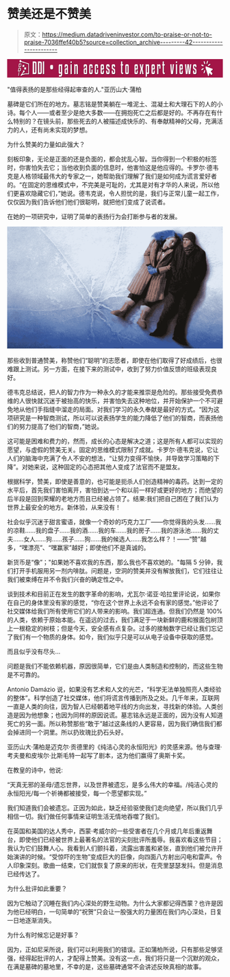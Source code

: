 # 赞美还是不赞美

> 原文：<https://medium.datadriveninvestor.com/to-praise-or-not-to-praise-7036ffef40b5?source=collection_archive---------42----------------------->

[![](img/04b771dbd70dfc476f6e469137117bc0.png)](http://www.track.datadriveninvestor.com/Split11-20)

"值得表扬的是那些经得起审查的人."亚历山大·蒲柏

墓碑是它们所在的地方。墓志铭是赞美躺在一堆泥土、混凝土和大理石下的人的小诗。每个人——或者至少是绝大多数——在拥抱死亡之后都是好的。不再存在有什么特别的？在镜头前，那些死去的人被描述成快乐的、有奉献精神的父母，充满活力的人，还有尚未实现的梦想。

为什么赞美的力量如此强大？

刻板印象，无论是正面的还是负面的，都会扰乱心智。当你得到一个积极的标签时，你害怕失去它；当他收到负面的信息时，他害怕这是他应得的。卡罗尔·德韦克是人格领域最伟大的专家之一，她帮助我们理解了我们是如何成为谎言爱好者的。“在固定的思维模式中，不完美是可耻的，尤其是对有才华的人来说，所以他们更喜欢隐藏它们，”她说。德韦克说，令人担忧的是，我们与正常儿童一起工作，仅仅因为我们告诉他们他们很聪明，就把他们变成了说谎者。

在她的一项研究中，证明了简单的表扬行为会打断参与者的发展。

![](img/a7ef64870bf4cf260c7f22ba28a5768e.png)

那些收到普通赞美，称赞他们“聪明”的志愿者，即使在他们取得了好成绩后，也很难跟上测试。另一方面，在接下来的测试中，收到了努力价值反馈的班级表现良好。

德韦克总结说，把人的智力作为一种永久的才能来推崇是危险的。那些接受免费恭维的人很快就沉迷于被抬高的快乐，并害怕失去这种地位，并开始保护一个不可避免地从他们手指缝中溜走的局面。对我们学习的永久奉献是最好的方式。“因为这项研究是一种智商测试，所以可以说表扬学生的能力降低了他们的智商，而表扬他们的努力提高了他们的智商，”她说。

这可能是困难和费力的，然而，成长的心态是解决之道；这是所有人都可以实现的愿望，与虚假的赞美无关。固定的思维模式限制了成就。卡罗尔·德韦克说，它让人们的脑海中充满了令人不安的想法，“让努力变得不愉快，并导致学习策略的下降”。对她来说，这种固定的心态把其他人变成了法官而不是盟友。

根据科学，赞美，即使是善意的，也可能是扼杀人们创造精神的毒药。达到一定的水平后，首先我们害怕离开，害怕到达一个和以前一样好或更好的地方；而绝望的后半段是回到荣耀的老地方而且已经被占领了。结果:我们把自己困在了我们认为世界上最安全的地方。新体验，从来没有！

社会似乎沉迷于甜言蜜语，就像一个奇妙的巧克力工厂——你觉得我的头发……我的凉鞋……我的盘子……我的酒……我的车……我的房子……我的游泳池……我的丈夫……女人……狗……孩子……狗……我的候选人……我怎么样？！——“赞”越多，“嘿漂亮”、“嘿赢家”越好；即使他们不是真诚的。

新货币是“像”；"如果她不喜欢我的东西，那么我也不喜欢她的。"每隔 5 分钟，我们打开手机服用另一剂内啡肽。问题是，空洞的赞美并没有解放我们，它们往往让我们被束缚在并不令我们兴奋的确定性之中。

谈到技术和目前正在发生的数字革命的影响，尤瓦尔·诺亚·哈拉里评论说，如果你在自己的身体里没有家的感觉，“你在这个世界上永远不会有家的感觉。”他评论了社交媒体给我们所有使用它们的人带来的影响。我们超连通。但我们仍然是 100%的人类，依赖于原始本能。在遥远的过去，我们满足于一块新鲜的鹿和猴面包树顶上一根稳定的树枝；但是今天，安全感有点复杂。过多的接触数字已经让我们忘记了我们有一个物质的身体。如今，我们似乎只是可以从电子设备中获取的感觉。

而且似乎没有尽头…

问题是我们不能依赖机器，原因很简单，它们是由人类制造和控制的，而这些生物是不可靠的。

Antonio Damázio 说，如果没有艺术和人文的光芒，“科学无法单独照亮人类经验的整体”。科学创造了社交媒体，他们将谎言传播到所及之处。几千年来，互联网一直是人类的向往，因为智人已经朝着地平线的方向出发，寻找新的体验。人类创造是因为他想象；也因为同样的原因说谎。墓志铭永远是正面的，因为没有人知道死亡的另一面。所以称赞那些“敢于”越过这条线的人更容易，因为我们确信我们都会掉进同一个洞里。所以扔玫瑰比扔石头好。

亚历山大·蒲柏是迈克尔·贡德里的《纯洁心灵的永恒阳光》的灵感来源。他与查理·考夫曼和皮埃尔·比斯毛特一起写了剧本，这为他们赢得了奥斯卡奖。

在教皇的诗中，他说:

“天真无邪的圣母/遗忘世界，以及世界被遗忘，是多么伟大的幸福。/纯洁心灵的永恒阳光/每一个祈祷都被接受，每一个愿望都实现。”

我们知道我们会被遗忘。正因为如此，缺乏经验驱使我们走向绝望，所以我们几乎相信一切。我们做任何事情来证明生活无情地吞噬了我们。

在英国和美国的达人秀中，西蒙·考威尔的一些受害者在几个月或几年后重返舞台，即使他们已经被世界上最著名的法官的尖刻批评所羞辱。我喜欢看这些节目；我认为它们鼓舞人心。我看到人们颤抖着，流露出害羞和紧张，直到他们被允许开始演讲的时候。“受惊吓的生物”变成巨大的巨像，向四面八方射出闪电和雷声。令人印象深刻。歌曲一结束，它们就恢复了原来的形状，在壳里瑟瑟发抖。但是消息已经传达了。

为什么批评如此重要？

因为它触动了沉睡在我们内心深处的野生动物。为什么大家都记得西蒙？也许是因为他已经明白，一句简单的“祝贺”只会让一股强大的力量困在我们内心深处，日复一日地逐渐消失。

为什么有时候忘记是好事？

因为，正如尼采所说，我们可以利用我们的错误。正如蒲柏所说，只有那些足够坚强，经得起批评的人，才配得上赞美。没有这一点，我们将只是一个沉默的观众，在满是墓碑的墓地里，不幸的是，这些墓碑通常不会讲述反映真相的故事。
